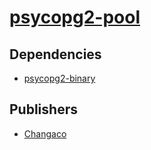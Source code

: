 # [psycopg2-pool](https://pypi.org/project/psycopg2-pool)

## Dependencies
- [psycopg2-binary](packages/p/psycopg2-binary.md)



## Publishers
- [Changaco](https://pypi.org/user/Changaco)

